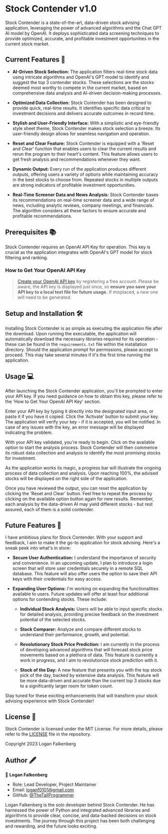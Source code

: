 # Stock Contender v1.0

Stock Contender is a state-of-the-art, data-driven stock advising application, leveraging the power of advanced algorithms and the Chat GPT AI model by OpenAI. It deploys sophisticated data screening techniques to provide optimized, accurate, and profitable investment opportunities in the current stock market.

## Current Features 🎉

- **AI-Driven Stock Selection:** The application filters real-time stock data using intricate algorithms and OpenAI's GPT model to identify and suggest the top 3 contender stocks. These selections are the stocks deemed most worthy to compete in the current market, based on comprehensive data analysis and AI-driven decision-making processes.

- **Optimized Data Collection:** Stock Contender has been designed to provide quick, real-time results. It identifies specific data critical to investment decisions and delivers accurate outcomes in record time. 

- **Stylish and User-Friendly Interface:** With a simplistic and eye-friendly style sheet theme, Stock Contender makes stock selection a breeze. Its user-friendly design allows for seamless navigation and operation.

- **Reset and Clear Feature:** Stock Contender is equipped with a 'Reset and Clear' function that enables users to clear the current results and rerun the program to their heart's content. This feature allows users to get fresh analysis and recommendations whenever they want.

- **Dynamic Output:** Every run of the application produces different outputs, offering users a variety of options while maintaining accuracy in the best stocks to choose from. Repeated stocks in multiple outputs are strong indicators of profitable investment opportunities.

- **Real-Time Screener Data and News Analysis:** Stock Contender bases its recommendations on real-time screener data and a wide range of news, including analytic reviews, company meetings, and financials. The algorithm considers all these factors to ensure accurate and profitable recommendations.

## Prerequisites 📚

Stock Contender requires an OpenAI API Key for operation. This key is crucial as the application integrates with OpenAI's GPT model for stock filtering and ranking. 

### How to Get Your OpenAI API Key

>[Create your OpenAI API key](https://platform.openai.com/account/api-keys) by registering a free account. Please be aware, the API key is displayed just once, so **ensure you save your API key to a local text file for future usage.** If misplaced, a new one will need to be generated.

## Setup and Installation 🛠️

Installing Stock Contender is as simple as executing the application file after the download. Upon running the executable, the application will automatically download the necessary libraries required for its operation - these can be found in the `requirements.txt` file within the installation directory. Should the application prompt for permissions, please accept to proceed. This may take several minutes if it's the first time running the application.

## Usage 💻

After launching the Stock Contender application, you'll be prompted to enter your API key. If you need guidance on how to obtain this key, please refer to the 'How to Get Your OpenAI API Key' section.

Enter your API key by typing it directly into the designated input area, or paste it if you have it copied. Click the 'Activate' button to submit your key. The application will verify your key - if it is accepted, you will be notified. In case of any issues with the key, an error message will be displayed indicating the problem.

With your API key validated, you're ready to begin. Click on the available option to start the analysis process. Stock Contender will then commence its robust data collection and analysis to identify the most promising stocks for investment. 

As the application works its magic, a progress bar will illustrate the ongoing process of data collection and analysis. Upon reaching 100%, the advised stocks will be displayed on the right side of the application. 

Once you have reviewed the output, you can reset the application by clicking the 'Reset and Clear' button. Feel free to repeat the process by clicking on the available option button again for new results. Remember, each analysis by the data-driven AI may yield different stocks - but rest assured, each of them is a solid contender.

## Future Features 🚀

I have ambitious plans for Stock Contender. With your support and feedback, I aim to make it the go-to application for stock advising. Here's a sneak peek into what's in store:

- **Secure User Authentication:** I understand the importance of security and convenience. In an upcoming update, I plan to introduce a login screen that will store user credentials securely in a remote SQL database. This feature will also offer users the option to save their API keys with their credentials for easy access.

- **Expanding User Options:** I'm working on expanding the functionalities available to users. Future updates will offer at least four additional options for contending stocks. These include:

  - **Individual Stock Analysis:** Users will be able to input specific stocks for detailed analysis, providing precise feedback on the investment potential of the selected stocks.
  
  - **Stock Comparer:** Analyze and compare different stocks to understand their performance, growth, and potential.
  
  - **Revolutionary Stock Price Prediction:** I am currently in the process of developing advanced algorithms that will forecast stock price movements based on a plethora of data. This feature is currently a work in progress, and I aim to revolutionize stock prediction with it.
  
  - **Stock of the Day:** A new feature that presents you with the top stock pick of the day, backed by extensive data analysis. This feature will be more data-driven and accurate than the current top 3 stocks due to a significantly larger room for token count.

Stay tuned for these exciting enhancements that will transform your stock advising experience with Stock Contender!

## License 📄

Stock Contender is licensed under the MIT License. For more details, please refer to the [LICENSE](LICENSE) file in the repository.

Copyright 2023 Logan Falkenberg

## Author 🖋️

👤 **Logan Falkenberg**

- Role: Lead Developer, Project Maintainer
- Email: [loganf0101@gmail.com](mailto:loganf0101@gmail.com)
- GitHub: [@TheTallProgrammer](https://github.com/TheTallProgrammer)

Logan Falkenberg is the solo developer behind Stock Contender. He has harnessed the power of Python and integrated advanced libraries and algorithms to provide clear, concise, and data-backed decisions on stock investments. The journey through this project has been both challenging and rewarding, and the future looks exciting.
